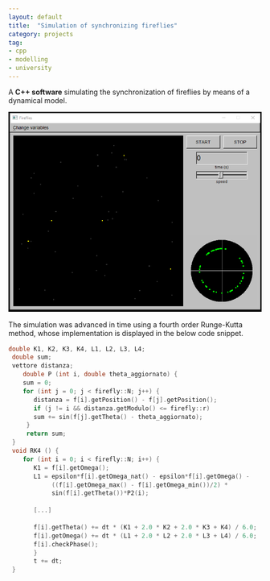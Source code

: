 ```yaml
---
layout: default
title:  "Simulation of synchronizing fireflies"
category: projects
tag:
- cpp
- modelling
- university
---
```

A **C++ software** simulating the synchronization of fireflies by means of a dynamical model.<br />

![image](../assets/img/fireflies.gif)

The simulation was advanced in time using a fourth order Runge-Kutta method, whose implementation is displayed in the below code snippet.

```cpp
double K1, K2, K3, K4, L1, L2, L3, L4;
 double sum;
 vettore distanza;
    double P (int i, double theta_aggiornato) {
    sum = 0;
    for (int j = 0; j < firefly::N; j++) {
       distanza = f[i].getPosition() - f[j].getPosition();
       if (j != i && distanza.getModulo() <= firefly::r)
       sum += sin(f[j].getTheta() - theta_aggiornato);
     }
     return sum;
 }
 void RK4 () {
    for (int i = 0; i < firefly::N; i++) {
       K1 = f[i].getOmega();
       L1 = epsilon*f[i].getOmega_nat() - epsilon*f[i].getOmega() -
            ((f[i].getOmega_max() - f[i].getOmega_min())/2) *
            sin(f[i].getTheta())*P2(i);

       [...]

       f[i].getTheta() += dt * (K1 + 2.0 * K2 + 2.0 * K3 + K4) / 6.0;
       f[i].getOmega() += dt * (L1 + 2.0 * L2 + 2.0 * L3 + L4) / 6.0;
       f[i].checkPhase();
       }
       t += dt;
 }
```